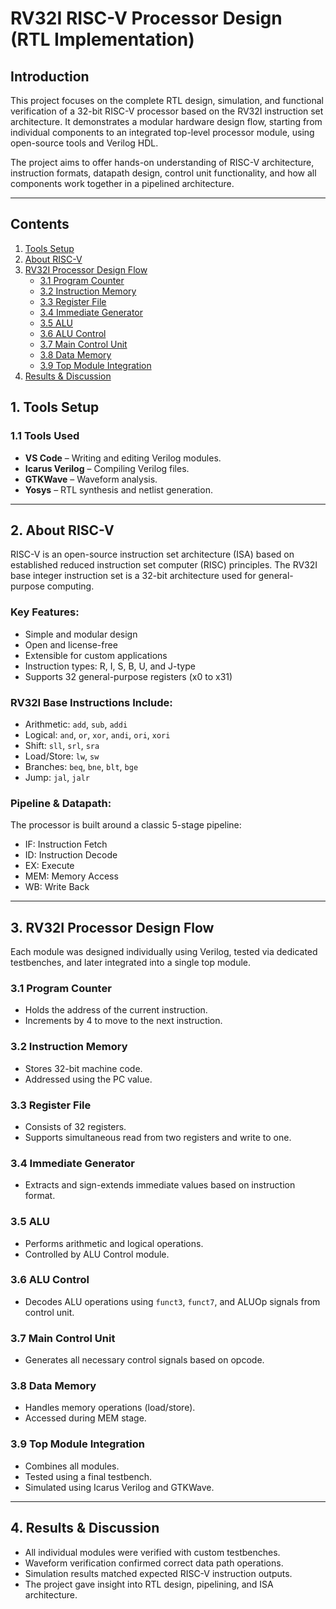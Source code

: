 # **RV32I RISC-V Processor Design (RTL Implementation)**

## **Introduction**
This project focuses on the complete RTL design, simulation, and functional verification of a 32-bit RISC-V processor based on the RV32I instruction set architecture. It demonstrates a modular hardware design flow, starting from individual components to an integrated top-level processor module, using open-source tools and Verilog HDL.

The project aims to offer hands-on understanding of RISC-V architecture, instruction formats, datapath design, control unit functionality, and how all components work together in a pipelined architecture.

---

## **Contents**

1. [Tools Setup](#1-tools-setup)  
2. [About RISC-V](#2-about-risc-v)  
3. [RV32I Processor Design Flow](#3-rv32i-processor-design-flow)  
   - [3.1 Program Counter](#31-program-counter)  
   - [3.2 Instruction Memory](#32-instruction-memory)  
   - [3.3 Register File](#33-register-file)  
   - [3.4 Immediate Generator](#34-immediate-generator)  
   - [3.5 ALU](#35-alu)  
   - [3.6 ALU Control](#36-alu-control)  
   - [3.7 Main Control Unit](#37-main-control-unit)  
   - [3.8 Data Memory](#38-data-memory)  
   - [3.9 Top Module Integration](#39-top-module-integration)  
4. [Results & Discussion](#4-results--discussion)


## **1. Tools Setup**

### 1.1 Tools Used
- **VS Code** – Writing and editing Verilog modules.  
- **Icarus Verilog** – Compiling Verilog files.  
- **GTKWave** – Waveform analysis.  
- **Yosys** – RTL synthesis and netlist generation.  

---

## **2. About RISC-V**

RISC-V is an open-source instruction set architecture (ISA) based on established reduced instruction set computer (RISC) principles. The RV32I base integer instruction set is a 32-bit architecture used for general-purpose computing.

### **Key Features:**
- Simple and modular design  
- Open and license-free  
- Extensible for custom applications  
- Instruction types: R, I, S, B, U, and J-type  
- Supports 32 general-purpose registers (x0 to x31)  

### **RV32I Base Instructions Include:**
- Arithmetic: `add`, `sub`, `addi`  
- Logical: `and`, `or`, `xor`, `andi`, `ori`, `xori`  
- Shift: `sll`, `srl`, `sra`  
- Load/Store: `lw`, `sw`  
- Branches: `beq`, `bne`, `blt`, `bge`  
- Jump: `jal`, `jalr`  

### **Pipeline & Datapath:**
The processor is built around a classic 5-stage pipeline:
- IF: Instruction Fetch  
- ID: Instruction Decode  
- EX: Execute  
- MEM: Memory Access  
- WB: Write Back  

---

## **3. RV32I Processor Design Flow**

Each module was designed individually using Verilog, tested via dedicated testbenches, and later integrated into a single top module.

### **3.1 Program Counter**
- Holds the address of the current instruction.  
- Increments by 4 to move to the next instruction.  

### **3.2 Instruction Memory**
- Stores 32-bit machine code.  
- Addressed using the PC value.  

### **3.3 Register File**
- Consists of 32 registers.  
- Supports simultaneous read from two registers and write to one.  

### **3.4 Immediate Generator**
- Extracts and sign-extends immediate values based on instruction format.  

### **3.5 ALU**
- Performs arithmetic and logical operations.  
- Controlled by ALU Control module.  

### **3.6 ALU Control**
- Decodes ALU operations using `funct3`, `funct7`, and ALUOp signals from control unit.  

### **3.7 Main Control Unit**
- Generates all necessary control signals based on opcode.  

### **3.8 Data Memory**
- Handles memory operations (load/store).  
- Accessed during MEM stage.  

### **3.9 Top Module Integration**
- Combines all modules.  
- Tested using a final testbench.  
- Simulated using Icarus Verilog and GTKWave.  

---

## **4. Results & Discussion**

- All individual modules were verified with custom testbenches.  
- Waveform verification confirmed correct data path operations.  
- Simulation results matched expected RISC-V instruction outputs.  
- The project gave insight into RTL design, pipelining, and ISA architecture.  

